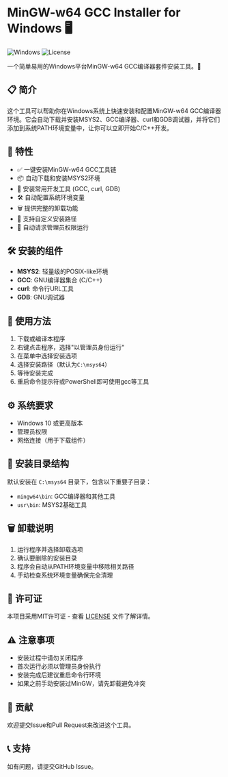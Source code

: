 # MinGW-w64 GCC Installer for Windows 🖥️  

![Windows](https://img.shields.io/badge/Windows-10+-blue.svg)
![License](https://img.shields.io/badge/license-MIT-green.svg)

一个简单易用的Windows平台MinGW-w64 GCC编译器套件安装工具。🚀

## 📋 简介

这个工具可以帮助你在Windows系统上快速安装和配置MinGW-w64 GCC编译器环境。它会自动下载并安装MSYS2、GCC编译器、curl和GDB调试器，并将它们添加到系统PATH环境变量中，让你可以立即开始C/C++开发。

## 🌟 特性

- ✅ 一键安装MinGW-w64 GCC工具链
- 📦 自动下载和安装MSYS2环境
- 🔧 安装常用开发工具 (GCC, curl, GDB)
- 🛠️ 自动配置系统环境变量
- 🗑️ 提供完整的卸载功能
- 🎯 支持自定义安装路径
- 🔐 自动请求管理员权限运行

## 🛠️ 安装的组件

- **MSYS2**: 轻量级的POSIX-like环境
- **GCC**: GNU编译器集合 (C/C++)
- **curl**: 命令行URL工具
- **GDB**: GNU调试器

## 📖 使用方法

1. 下载或编译本程序
2. 右键点击程序，选择"以管理员身份运行"
3. 在菜单中选择安装选项
4. 选择安装路径（默认为`C:\msys64`）
5. 等待安装完成
6. 重启命令提示符或PowerShell即可使用gcc等工具

## ⚙️ 系统要求

- Windows 10 或更高版本
- 管理员权限
- 网络连接（用于下载组件）

## 📁 安装目录结构

默认安装在 `C:\msys64` 目录下，包含以下重要子目录：
- `mingw64\bin`: GCC编译器和其他工具
- `usr\bin`: MSYS2基础工具

## 🗑️ 卸载说明

1. 运行程序并选择卸载选项
2. 确认要删除的安装目录
3. 程序会自动从PATH环境变量中移除相关路径
4. 手动检查系统环境变量确保完全清理

## 📄 许可证

本项目采用MIT许可证 - 查看 [LICENSE](LICENSE) 文件了解详情。

## ⚠️ 注意事项

- 安装过程中请勿关闭程序
- 首次运行必须以管理员身份执行
- 安装完成后建议重启命令行环境
- 如果之前手动安装过MinGW，请先卸载避免冲突

## 🤝 贡献

欢迎提交Issue和Pull Request来改进这个工具。

## 📞 支持

如有问题，请提交GitHub Issue。

